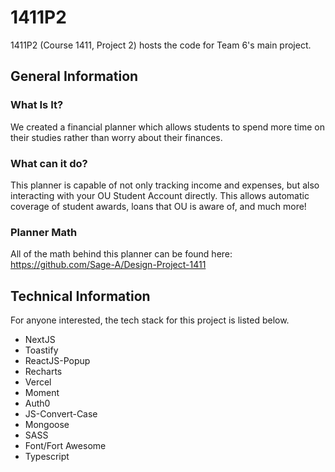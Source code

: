 # 1411P2

1411P2 (Course 1411, Project 2) hosts the code for Team 6's main project.

## General Information

### What Is It?

We created a financial planner which allows students to spend more time on their studies rather than worry about their finances.

### What can it do?

This planner is capable of not only tracking income and expenses, but also interacting with your OU Student Account directly. This allows automatic coverage of student awards, loans that OU is aware of, and much more!

### Planner Math

All of the math behind this planner can be found here: https://github.com/Sage-A/Design-Project-1411

## Technical Information

For anyone interested, the tech stack for this project is listed below.  

 - NextJS
 - Toastify
 - ReactJS-Popup
 - Recharts
 - Vercel
 - Moment
 - Auth0
 - JS-Convert-Case
 - Mongoose
 - SASS
 - Font/Fort Awesome
 - Typescript
